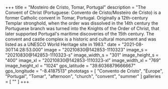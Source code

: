 +++
title = "Mosteiro de Cristo, Tomar, Portugal"
description = "The Convent of Christ (Portuguese: Convento de Cristo/Mosteiro de Cristo) is a former Catholic convent in Tomar, Portugal. Originally a 12th-century Templar stronghold, when the order was dissolved in the 14th century the Portuguese branch was turned into the Knights of the Order of Christ, that later supported Portugal's maritime discoveries of the 15th century. The convent and castle complex is a historic and cultural monument and was listed as a UNESCO World Heritage site in 1983."
date = "2021-08-30T14:28:53.000"
image = "20210830@142853-1110323"
image_s = "20210830@142853-1110323-s"
image_width_s = "301"
image_height_s = "400"
image_xl = "20210830@142853-1110323-xl"
image_width_xl = "769"
image_height_xl = "1024"
gps_latitude = "39.6036879666667"
gps_longitude = "-8.4187513"
phototags = [ "Convento de Cristo", "Europe", "Portugal", "Tomar", "afternoon", "church", "convent", "summer" ]
galleries = [ "" ]
+++
